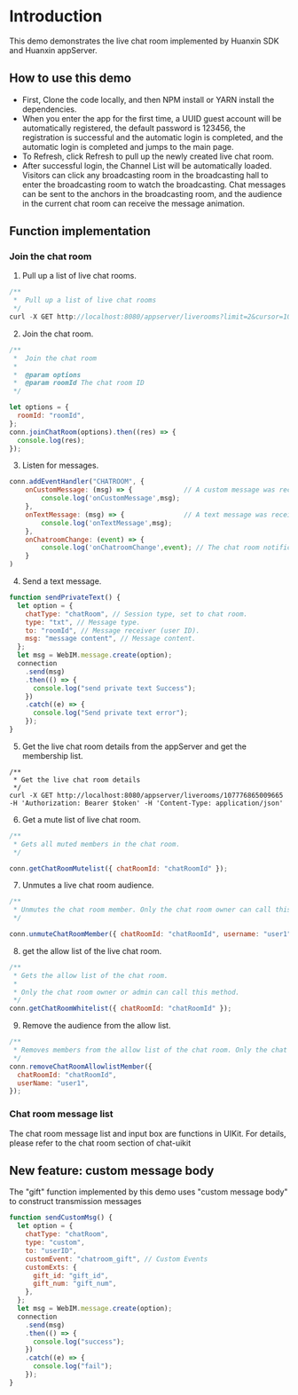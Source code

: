 # Introduction

This demo demonstrates the live chat room implemented by Huanxin SDK and Huanxin appServer.

## How to use this demo

- First, Clone the code locally, and then NPM install or YARN install the dependencies.
- When you enter the app for the first time, a UUID guest account will be automatically registered, the default password is 123456, the registration is successful and the automatic login is completed, and the automatic login is completed and jumps to the main page.
- To Refresh, click Refresh to pull up the newly created live chat room.
- After successful login, the Channel List will be automatically loaded. Visitors can click any broadcasting room in the broadcasting hall to enter the broadcasting room to watch the broadcasting. Chat messages can be sent to the anchors in the broadcasting room, and the audience in the current chat room can receive the message animation.

## Function implementation

### Join the chat room

1. Pull up a list of live chat rooms.

```javascript
/**
 *  Pull up a list of live chat rooms
 */
curl -X GET http://localhost:8080/appserver/liverooms?limit=2&cursor=107776865009666 -H 'Authorization: Bearer $token ' -H 'Content-Type: application/json'
```

2. Join the chat room.

```javascript
/**
 *  Join the chat room
 *
 *  @param options
 *  @param roomId The chat room ID
 */

let options = {
  roomId: "roomId",
};
conn.joinChatRoom(options).then((res) => {
  console.log(res);
});
```

3. Listen for messages.

```javascript
conn.addEventHandler("CHATROOM", {
	onCustomMessage: (msg) => {   			// A custom message was received.
		console.log('onCustomMessage',msg);
	},
	onTextMessage: (msg) => {   			// A text message was received.
		console.log('onTextMessage',msg);
	},
	onChatroomChange: (event) => {
		console.log('onChatroomChange',event); // The chat room notification event was received.
	}
)
```

4. Send a text message.

```javascript
function sendPrivateText() {
  let option = {
    chatType: "chatRoom", // Session type, set to chat room.
    type: "txt", // Message type.
    to: "roomId", // Message receiver (user ID).
    msg: "message content", // Message content.
  };
  let msg = WebIM.message.create(option);
  connection
    .send(msg)
    .then(() => {
      console.log("send private text Success");
    })
    .catch((e) => {
      console.log("Send private text error");
    });
}
```

5. Get the live chat room details from the appServer and get the membership list.

```
/**
 * Get the live chat room details
 */
curl -X GET http://localhost:8080/appserver/liverooms/107776865009665 -H 'Authorization: Bearer $token' -H 'Content-Type: application/json'
```

6. Get a mute list of live chat room.

```javascript
/**
 * Gets all muted members in the chat room.
 */

conn.getChatRoomMutelist({ chatRoomId: "chatRoomId" });
```

7. Unmutes a live chat room audience.

```javascript
/**
 * Unmutes the chat room member. Only the chat room owner can call this method.
 */

conn.unmuteChatRoomMember({ chatRoomId: "chatRoomId", username: "user1" });
```

8. get the allow list of the live chat room.

```javascript
/**
 * Gets the allow list of the chat room.
 *
 * Only the chat room owner or admin can call this method.
 */
conn.getChatRoomWhitelist({ chatRoomId: "chatRoomId" });
```

9. Remove the audience from the allow list.

```javascript
/**
 * Removes members from the allow list of the chat room. Only the chat room owner or admin can call this method.
 */
conn.removeChatRoomAllowlistMember({
  chatRoomId: "chatRoomId",
  userName: "user1",
});
```

### Chat room message list

The chat room message list and input box are functions in UIKit. For details, please refer to the chat room section of chat-uikit

## New feature: custom message body

The "gift" function implemented by this demo uses "custom message body" to construct transmission messages

```javascript
function sendCustomMsg() {
  let option = {
    chatType: "chatRoom",
    type: "custom",
    to: "userID",
    customEvent: "chatroom_gift", // Custom Events
    customExts: {
      gift_id: "gift_id",
      gift_num: "gift_num",
    },
  };
  let msg = WebIM.message.create(option);
  connection
    .send(msg)
    .then(() => {
      console.log("success");
    })
    .catch((e) => {
      console.log("fail");
    });
}
```
